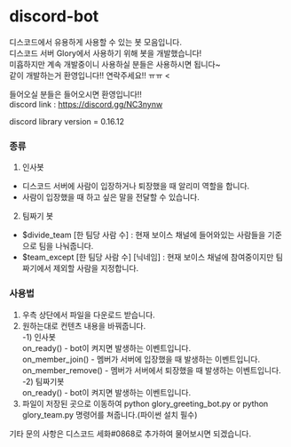# discord-bot

디스코드에서 유용하게 사용할 수 있는 봇 모음입니다. <br>
디스코드 서버 Glory에서 사용하기 위해 봇을 개발했습니다! <br>
미흡하지만 계속 개발중이니 사용하실 분들은 사용하시면 됩니다~ <br>
같이 개발하는거 환영입니다!! 연락주세요!! ㅠㅠ <

들어오실 분들은 들어오시면 환영입니다!! <br>
discord link : https://discord.gg/NC3nynw


discord library version = 0.16.12


<h3> 종류 </h3>

1. 인사봇
 - 디스코드 서버에 사람이 입장하거나 퇴장했을 때 알리미 역할을 합니다.
 - 사람이 입장했을 때 하고 싶은 말을 전달할 수 있습니다.
 
2. 팀짜기 봇
 - $divide_team [한 팀당 사람 수] : 현재 보이스 채널에 들어와있는 사람들을 기준으로 팀을 나눠줍니다.
 - $team_except [한 팀당 사람 수] [닉네임] : 현재 보이스 채널에 참여중이지만 팀짜기에서 제외할 사람을 지정합니다.

<h3> 사용법 </h3>

1. 우측 상단에서 파일을 다운로드 받습니다.
2. 원하는대로 컨텐츠 내용을 바꿔줍니다. <br>
 -1) 인사봇<br>
    on_ready() - bot이 켜지면 발생하는 이벤트입니다. <br>
    on_member_join() - 멤버가 서버에 입장했을 때 발생하는 이벤트입니다. <br>
    on_member_remove() - 멤버가 서버에서 퇴장했을 때 발생하는 이벤트입니다. <br>
 -2) 팀짜기봇 <br>
    on_ready() - bot이 켜지면 발생하는 이벤트입니다. <br>
3. 파일이 저장된 곳으로 이동하여 python glory_greeting_bot.py or python glory_team.py 명령어를 쳐줍니다.(파이썬 설치 필수)

기타 문의 사항은 디스코드 세화#0868로 추가하여 물어보시면 되겠습니다.
